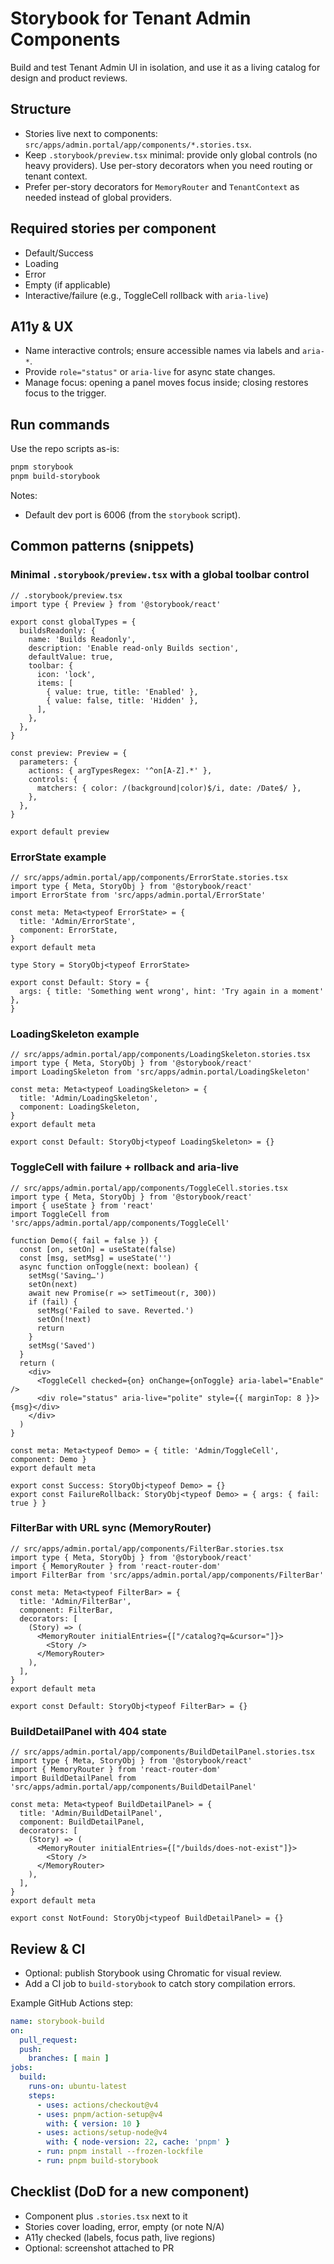 <!-- BEGIN RBP GENERATED: docs-storybook -->
# Storybook for Tenant Admin Components

Build and test Tenant Admin UI in isolation, and use it as a living catalog for design and product reviews.

## Structure

- Stories live next to components: `src/apps/admin.portal/app/components/*.stories.tsx`.
- Keep `.storybook/preview.tsx` minimal: provide only global controls (no heavy providers). Use per-story decorators when you need routing or tenant context.
- Prefer per-story decorators for `MemoryRouter` and `TenantContext` as needed instead of global providers.

## Required stories per component

- Default/Success
- Loading
- Error
- Empty (if applicable)
- Interactive/failure (e.g., ToggleCell rollback with `aria-live`)

## A11y & UX

- Name interactive controls; ensure accessible names via labels and `aria-*`.
- Provide `role="status"` or `aria-live` for async state changes.
- Manage focus: opening a panel moves focus inside; closing restores focus to the trigger.

## Run commands

Use the repo scripts as-is:

```sh
pnpm storybook
pnpm build-storybook
```

Notes:
- Default dev port is 6006 (from the `storybook` script).

## Common patterns (snippets)

### Minimal `.storybook/preview.tsx` with a global toolbar control

```tsx
// .storybook/preview.tsx
import type { Preview } from '@storybook/react'

export const globalTypes = {
  buildsReadonly: {
    name: 'Builds Readonly',
    description: 'Enable read-only Builds section',
    defaultValue: true,
    toolbar: {
      icon: 'lock',
      items: [
        { value: true, title: 'Enabled' },
        { value: false, title: 'Hidden' },
      ],
    },
  },
}

const preview: Preview = {
  parameters: {
    actions: { argTypesRegex: '^on[A-Z].*' },
    controls: {
      matchers: { color: /(background|color)$/i, date: /Date$/ },
    },
  },
}

export default preview
```

### ErrorState example

```tsx
// src/apps/admin.portal/app/components/ErrorState.stories.tsx
import type { Meta, StoryObj } from '@storybook/react'
import ErrorState from 'src/apps/admin.portal/ErrorState'

const meta: Meta<typeof ErrorState> = {
  title: 'Admin/ErrorState',
  component: ErrorState,
}
export default meta

type Story = StoryObj<typeof ErrorState>

export const Default: Story = {
  args: { title: 'Something went wrong', hint: 'Try again in a moment' },
}
```

### LoadingSkeleton example

```tsx
// src/apps/admin.portal/app/components/LoadingSkeleton.stories.tsx
import type { Meta, StoryObj } from '@storybook/react'
import LoadingSkeleton from 'src/apps/admin.portal/LoadingSkeleton'

const meta: Meta<typeof LoadingSkeleton> = {
  title: 'Admin/LoadingSkeleton',
  component: LoadingSkeleton,
}
export default meta

export const Default: StoryObj<typeof LoadingSkeleton> = {}
```

### ToggleCell with failure + rollback and aria-live

```tsx
// src/apps/admin.portal/app/components/ToggleCell.stories.tsx
import type { Meta, StoryObj } from '@storybook/react'
import { useState } from 'react'
import ToggleCell from 'src/apps/admin.portal/app/components/ToggleCell'

function Demo({ fail = false }) {
  const [on, setOn] = useState(false)
  const [msg, setMsg] = useState('')
  async function onToggle(next: boolean) {
    setMsg('Saving…')
    setOn(next)
    await new Promise(r => setTimeout(r, 300))
    if (fail) {
      setMsg('Failed to save. Reverted.')
      setOn(!next)
      return
    }
    setMsg('Saved')
  }
  return (
    <div>
      <ToggleCell checked={on} onChange={onToggle} aria-label="Enable" />
      <div role="status" aria-live="polite" style={{ marginTop: 8 }}>{msg}</div>
    </div>
  )
}

const meta: Meta<typeof Demo> = { title: 'Admin/ToggleCell', component: Demo }
export default meta

export const Success: StoryObj<typeof Demo> = {}
export const FailureRollback: StoryObj<typeof Demo> = { args: { fail: true } }
```

### FilterBar with URL sync (MemoryRouter)

```tsx
// src/apps/admin.portal/app/components/FilterBar.stories.tsx
import type { Meta, StoryObj } from '@storybook/react'
import { MemoryRouter } from 'react-router-dom'
import FilterBar from 'src/apps/admin.portal/app/components/FilterBar'

const meta: Meta<typeof FilterBar> = {
  title: 'Admin/FilterBar',
  component: FilterBar,
  decorators: [
    (Story) => (
      <MemoryRouter initialEntries={["/catalog?q=&cursor="]}>
        <Story />
      </MemoryRouter>
    ),
  ],
}
export default meta

export const Default: StoryObj<typeof FilterBar> = {}
```

### BuildDetailPanel with 404 state

```tsx
// src/apps/admin.portal/app/components/BuildDetailPanel.stories.tsx
import type { Meta, StoryObj } from '@storybook/react'
import { MemoryRouter } from 'react-router-dom'
import BuildDetailPanel from 'src/apps/admin.portal/app/components/BuildDetailPanel'

const meta: Meta<typeof BuildDetailPanel> = {
  title: 'Admin/BuildDetailPanel',
  component: BuildDetailPanel,
  decorators: [
    (Story) => (
      <MemoryRouter initialEntries={["/builds/does-not-exist"]}>
        <Story />
      </MemoryRouter>
    ),
  ],
}
export default meta

export const NotFound: StoryObj<typeof BuildDetailPanel> = {}
```

## Review & CI

- Optional: publish Storybook using Chromatic for visual review.
- Add a CI job to `build-storybook` to catch story compilation errors.

Example GitHub Actions step:

```yaml
name: storybook-build
on:
  pull_request:
  push:
    branches: [ main ]
jobs:
  build:
    runs-on: ubuntu-latest
    steps:
      - uses: actions/checkout@v4
      - uses: pnpm/action-setup@v4
        with: { version: 10 }
      - uses: actions/setup-node@v4
        with: { node-version: 22, cache: 'pnpm' }
      - run: pnpm install --frozen-lockfile
      - run: pnpm build-storybook
```

## Checklist (DoD for a new component)

- Component plus `.stories.tsx` next to it
- Stories cover loading, error, empty (or note N/A)
- A11y checked (labels, focus path, live regions)
- Optional: screenshot attached to PR
<!-- END RBP GENERATED: docs-storybook -->
